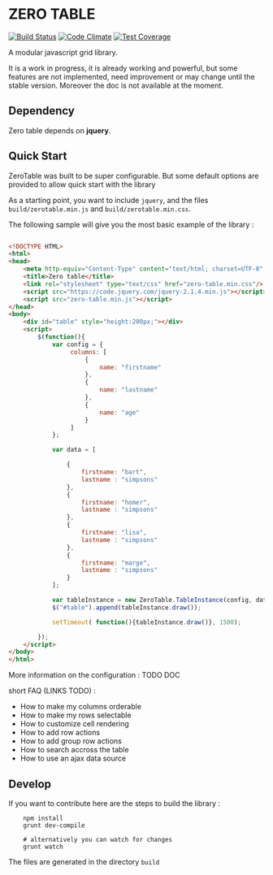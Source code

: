 ZERO TABLE
==========

[![Build Status](https://drone.io/github.com/gsouf/zero-table/status.png)](https://drone.io/github.com/gsouf/zero-table/latest)
[![Code Climate](https://codeclimate.com/github/gsouf/zero-table/badges/gpa.svg)](https://codeclimate.com/github/gsouf/zero-table)
[![Test Coverage](https://codeclimate.com/github/gsouf/zero-table/badges/coverage.svg)](https://codeclimate.com/github/gsouf/zero-table/coverage)

A modular javascript grid library.

It is a work in progress, it is already working and powerful, but some features are not implemented, 
need improvement or may change until the stable version. Moreover the doc is not available at the moment.

Dependency
----------

Zero table depends on **jquery**.

Quick Start
-----------

ZeroTable was built to be super configurable. But some default options are provided to allow quick start with the library


As a starting point, you want to include ``jquery``, and the files ``build/zerotable.min.js`` and ``build/zerotable.min.css``.


The following sample will give you the most basic example of the library :

```html

<!DOCTYPE HTML>
<html>
<head>
	<meta http-equiv="Content-Type" content="text/html; charset=UTF-8" />
	<title>Zero table</title>
	<link rel="stylesheet" type="text/css" href="zero-table.min.css"/>
	<script src="https://code.jquery.com/jquery-2.1.4.min.js"></script>
	<script src="zero-table.min.js"></script>
</head>
<body>
	<div id="table" style="height:200px;"></div>
	<script>
		$(function(){
		    var config = {
		         columns: [
		             {
		                 name: "firstname"
		             },
		             {
		                 name: "lastname"
		             },
		             {
		                 name: "age"
		             }
		         ]
		    };

		    var data = [

		        {
		            firstname: "bart",
		            lastname : "simpsons"
		        },
		        {
		            firstname: "homer",
		            lastname : "simpsons"
		        },
		        {
		            firstname: "lisa",
		            lastname : "simpsons"
		        },
		        {
		            firstname: "marge",
		            lastname : "simpsons"
		        }
		    ];

		    var tableInstance = new ZeroTable.TableInstance(config, data);
		    $("#table").append(tableInstance.draw());

		    setTimeout( function(){tableInstance.draw()}, 1500);

	    });
	</script>
</body>
</html>

```

More information on the configuration : TODO DOC

short FAQ (LINKS TODO) :

* How to make my columns orderable
* How to make my rows selectable
* How to customize cell rendering
* How to add row actions
* How to add group row actions
* How to search accross the table
* How to use an ajax data source


Develop
-------

If you want to contribute here are the steps to build the library :

```shell
    npm install
    grunt dev-compile
    
    # alternatively you can watch for changes
    grunt watch 
```

The files are generated in the directory ``build``